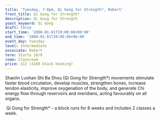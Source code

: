 ```yaml
---
title: 'Tuesday, 7-8pm, Qi Gong for Strength*, Robert'
front_title: Qi Gong for Strength*
description: Qi Gong for Strength
yoast_keyword: Qi Gong
draft: false
start_time: '2000-01-01T19:00:00+00:00'
end_time: '2000-01-01T20:00:00+00:00'
event_day: tuesday
level: Intermediate
associate: Robert
term: Starts 18/9
room: Classroom
price: £12 (£160 block booking)
---
```

Shaolin Luohan Shi Ba Shou (Qi Gong for Strength*) movements stimulate faster blood circulation, develop muscles, strengthen bones, increase tendon elasticity, improve oxygenation of the body, and generate Chi energy flow through reservoirs and meridians, acting favourably on all organs. 

 Qi Gong for Strength* - a block runs for 8 weeks and includes 2 classes a week.
